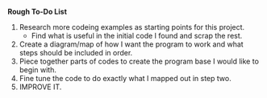 **Rough To-Do List**

1. Research more codeing examples as starting points for this project.
   * Find what is useful in the initial code I found and scrap the rest.
1. Create a diagram/map of how I want the program to work and what steps should be included in order.
1. Piece together parts of codes to create the program base I would like to begin with.
1. Fine tune the code to do exactly what I mapped out in step two.
1. IMPROVE IT. 
